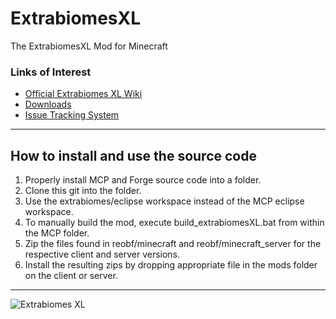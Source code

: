 ExtrabiomesXL
=============
The ExtrabiomesXL Mod for Minecraft

### Links of Interest
 - [Official Extrabiomes XL Wiki](/ScottKillen/ExtrabiomesXL/wiki)
 - [Downloads](/ScottKillen/ExtrabiomesXL/downloads)
 - [Issue Tracking System](/ScottKillen/ExtrabiomesXL/issues)
 
* * *

## How to install and use the source code

1. Properly install MCP and Forge source code into a folder.
2. Clone this git into the folder.
3. Use the extrabiomes/eclipse workspace instead of the MCP eclipse workspace.
4. To manually build the mod, execute build_extrabiomesXL.bat from within the MCP folder.
5. Zip the files found in reobf/minecraft and reobf/minecraft_server for the respective client and server versions.
6. Install the resulting zips by dropping appropriate file in the mods folder on the client or server.

* * *

![Extrabiomes XL](http://i.imgur.com/zoY3L.png)